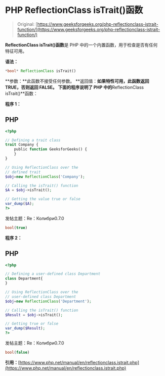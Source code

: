 # PHP ReflectionClass isTrait()函数

> Original: [https://www.geeksforgeeks.org/php-reflectionclass-istrait-function/](https://www.geeksforgeeks.org/php-reflectionclass-istrait-function/)

**ReflectionClass isTrait()函数**是 PHP 中的一个内置函数，用于检查是否有任何特征可用。

**语法：**

```php
*bool* ReflectionClass isTrait()
```

**参数：**此函数不接受任何参数。
**返回值：**如果特性可用，此函数返回 TRUE，否则返回 FALSE。
下面的程序说明了 PHP 中的**ReflectionClass isTrait()**函数：

**程序 1：**

## PHP

```php
<?php

// Defining a trait class
trait Company {
    public function GeeksforGeeks() {
    }
}

// Using ReflectionClass over the
// defined trait
$obj=new ReflectionClass('Company');

// Calling the isTrait() function
$A = $obj->isTrait();

// Getting the value true or false
var_dump($A);
?>
```

发帖主题：Re：Колибри0.7.0

```php
bool(true)
```

**程序 2：**

## PHP

```php
<?php

// Defining a user-defined class Department
class Department{
}

// Using ReflectionClass over the
// user-defined class Department
$obj=new ReflectionClass('Department');

// Calling the isTrait() function
$Result = $obj->isTrait();

// Getting true or false
var_dump($Result);
?>
```

发帖主题：Re：Колибри0.7.0

```php
bool(false)
```

**引用：**[https://www.php.net/manual/en/reflectionclass.istrait.php](https://www.php.net/manual/en/reflectionclass.istrait.php)